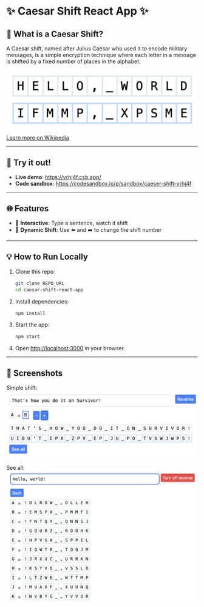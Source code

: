 # ✨ Caesar Shift React App ✨

## 🔬 What is a Caesar Shift?
A Caesar shift, named after Julius Caesar who used it to encode military messages, is a simple encryption technique where each letter in a message is shifted by a fixed number of places in the alphabet.

![Caesar shift example](/docs/figure2.png)

[Learn more on Wikipedia](https://en.wikipedia.org/wiki/Caesar_cipher)

---

## 🔄 Try it out!

- **Live demo**: https://vrhj4f.csb.app/
- **Code sandbox**: https://codesandbox.io/p/sandbox/caeser-shift-vrhj4f

---

## 🌐 Features

- 🔢 **Interactive**: Type a sentence, watch it shift
- 🔄 **Dynamic Shift**: Use ⬅️ and ➡️ to change the shift number

---

## 💡 How to Run Locally

1. Clone this repo:
   ```bash
   git clone REPO_URL
   cd caesar-shift-react-app
   ```
2. Install dependencies:
   ```bash
   npm install
   ```
3. Start the app:
   ```bash
   npm start
   ```
4. Open [http://localhost:3000](http://localhost:3000) in your browser.

---

## 📸 Screenshots

Simple shift:
![Basic shift](/docs/figure1.png)

See all:
![See all shifts for standard letters](/docs/figure3.png)

